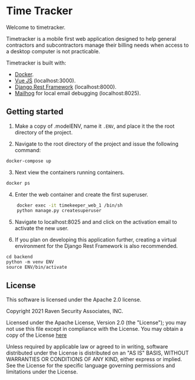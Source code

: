 # Time Tracker

Welcome to timetracker.

Timetracker is a mobile first web application designed to help general contractors and subcontractors manage their billing needs when access to a desktop computer is not practicable.

Timetracker is built with:

- [Docker](https://docs.docker.com/get-docker/).
- [Vue JS](https://vuejs.org/) (localhost:3000).
- [Django Rest Framework](https://www.django-rest-framework.org/) (localhost:8000).
- [Mailhog](https://github.com/mailhog/MailHog) for local email debugging (localhost:8025).



## Getting started

1) Make a copy of .modelENV, name it `.ENV`, and place it the the root directory of the project.

2) Navigate to the root directory of the project and issue the following command:

```bash
docker-compose up
```

3) Next view the containers running containers.
```bash
docker ps
```

4) Enter the web container and create the first superuser.
```bash
    docker exec -it timekeeper_web_1 /bin/sh
    python manage.py createsuperuser
```

5) Navigate to localhost:8025 and and click on the activation email to activate the new user.

6) If you plan on developing this application further, creating a virtual environment for the Django Rest Framework is also recommended.
```
cd backend
python -m venv ENV
source ENV/bin/activate
```

## License
This software is licensed under the Apache 2.0 license.

Copyright 2021 Raven Security Associates, INC.

Licensed under the Apache License, Version 2.0 (the "License");
you may not use this file except in compliance with the License.
You may obtain a copy of the License [here](LICENSE.md)

Unless required by applicable law or agreed to in writing, software
distributed under the License is distributed on an "AS IS" BASIS,
WITHOUT WARRANTIES OR CONDITIONS OF ANY KIND, either express or implied.
See the License for the specific language governing permissions and
limitations under the License.